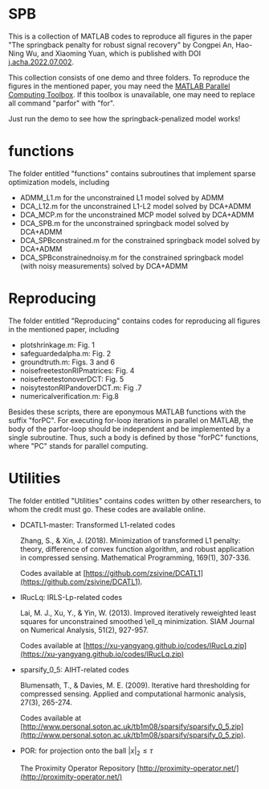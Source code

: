 # SPB
This is a collection of MATLAB codes to reproduce all figures in the paper "The springback penalty for robust signal recovery" by Congpei An, Hao-Ning Wu, and Xiaoming Yuan, which is published with DOI [j.acha.2022.07.002](https://doi.org/10.1016/j.acha.2022.07.002).

This collection consists of one demo and three folders. To reproduce the figures in the mentioned paper, you may need the [MATLAB Parallel Computing Toolbox](https://www.mathworks.com/products/parallel-computing.html). If this toolbox is unavailable, one may need to replace all command "parfor" with "for". 

Just run the demo to see how the springback-penalized model works!


# functions
The folder entitled "functions" contains subroutines that implement sparse optimization models, including 
* ADMM_L1.m for the unconstrained L1 model solved by ADMM
* DCA_L12.m for the unconstrained L1-L2 model solved by DCA+ADMM
* DCA_MCP.m for the unconstrained MCP model solved by DCA+ADMM
* DCA_SPB.m for the unconstrained springback model solved by DCA+ADMM
* DCA_SPBconstrained.m for the constrained springback model solved by DCA+ADMM
* DCA_SPBconstrainednoisy.m for the constrained springback model (with noisy measurements) solved by DCA+ADMM


# Reproducing
The folder entitled "Reproducing" contains codes for reproducing all figures in the mentioned paper, including
* plotshrinkage.m: Fig. 1
* safeguardedalpha.m: Fig. 2
* groundtruth.m: Figs. 3 and 6
* noisefreetestonRIPmatrices: Fig. 4
* noisefreetestonoverDCT: Fig. 5
* noisytestonRIPandoverDCT.m: Fig .7
* numericalverification.m: Fig.8

Besides these scripts, there are eponymous MATLAB functions with the suffix "forPC". For executing for-loop iterations in parallel on MATLAB, the body of the parfor-loop should be independent and be implemented by a single subroutine. Thus, such a body is defined by those "forPC" functions, where "PC" stands for parallel computing.


# Utilities
The folder entitled "Utilities" contains codes written by other researchers, to whom the credit must go. These codes are available online.
* DCATL1-master: Transformed L1-related codes

  Zhang, S., & Xin, J. (2018). Minimization of transformed L1 penalty: theory, difference of convex function algorithm, and robust application in compressed sensing. Mathematical Programming, 169(1), 307-336.
  
  Codes available at [https://github.com/zsivine/DCATL1](https://github.com/zsivine/DCATL1).
* IRucLq: IRLS-Lp-related codes

  Lai, M. J., Xu, Y., & Yin, W. (2013). Improved iteratively reweighted least squares for unconstrained smoothed \ell_q minimization. SIAM Journal on Numerical Analysis, 51(2), 927-957.
  
  Codes available at [https://xu-yangyang.github.io/codes/IRucLq.zip](https://xu-yangyang.github.io/codes/IRucLq.zip)
* sparsify_0_5: AIHT-related codes
  
  Blumensath, T., & Davies, M. E. (2009). Iterative hard thresholding for compressed sensing. Applied and computational harmonic analysis, 27(3), 265-274.
  
  Codes available at [http://www.personal.soton.ac.uk/tb1m08/sparsify/sparsify_0_5.zip](http://www.personal.soton.ac.uk/tb1m08/sparsify/sparsify_0_5.zip).
* POR: for projection onto the ball $|x|_2\leq\tau$
  
  The Proximity Operator Repository [http://proximity-operator.net/](http://proximity-operator.net/)
